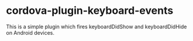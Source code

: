 # cordova-plugin-keyboard-events
This is a simple plugin which fires keyboardDidShow and keyboardDidHide on Android devices.
